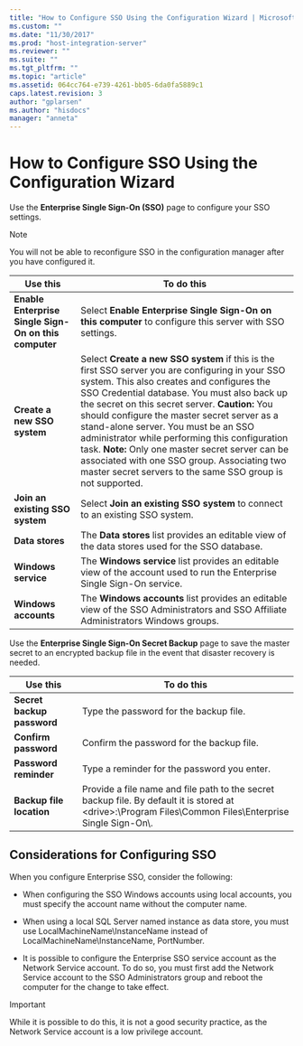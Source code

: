 ```yaml
---
title: "How to Configure SSO Using the Configuration Wizard | Microsoft Docs"
ms.custom: ""
ms.date: "11/30/2017"
ms.prod: "host-integration-server"
ms.reviewer: ""
ms.suite: ""
ms.tgt_pltfrm: ""
ms.topic: "article"
ms.assetid: 064cc764-e739-4261-bb05-6da0fa5889c1
caps.latest.revision: 3
author: "gplarsen"
ms.author: "hisdocs"
manager: "anneta"
---
```

# How to Configure SSO Using the Configuration Wizard
Use the **Enterprise Single Sign-On (SSO)** page to configure your SSO settings.  
  
> [!NOTE]
>  You will not be able to reconfigure SSO in the configuration manager after you have configured it.  
  
|Use this|To do this|  
|--------------|----------------|  
|**Enable Enterprise Single Sign-On on this computer**|Select **Enable Enterprise Single Sign-On on this computer** to configure this server with SSO settings.|  
|**Create a new SSO system**|Select **Create a new SSO system** if this is the first SSO server you are configuring in your SSO system. This also creates and configures the SSO Credential database. You must also back up the secret on this secret server. **Caution:**  You should configure the master secret server as a stand-alone server. You must be an SSO administrator while performing this configuration task. **Note:**  Only one master secret server can be associated with one SSO group. Associating two master secret servers to the same SSO group is not supported.|  
|**Join an existing SSO system**|Select **Join an existing SSO system** to connect to an existing SSO system.|  
|**Data stores**|The **Data stores** list provides an editable view of the data stores used for the SSO database.|  
|**Windows service**|The **Windows service** list provides an editable view of the account used to run the Enterprise Single Sign-On service.|  
|**Windows accounts**|The **Windows accounts** list provides an editable view of the SSO Administrators and SSO Affiliate Administrators Windows groups.|  
  
 Use the **Enterprise Single Sign-On Secret Backup** page to save the master secret to an encrypted backup file in the event that disaster recovery is needed.  
  
|Use this|To do this|  
|--------------|----------------|  
|**Secret backup password**|Type the password for the backup file.|  
|**Confirm password**|Confirm the password for the backup file.|  
|**Password reminder**|Type a reminder for the password you enter.|  
|**Backup file location**|Provide a file name and file path to the secret backup file. By default it is stored at \<drive>:\Program Files\Common Files\Enterprise Single Sign-On\\.|  
  
## Considerations for Configuring SSO  
 When you configure Enterprise SSO, consider the following:  
  
-   When configuring the SSO Windows accounts using local accounts, you must specify the account name without the computer name.  
  
-   When using a local SQL Server named instance as data store, you must use LocalMachineName\InstanceName instead of LocalMachineName\InstanceName, PortNumber.  
  
-   It is possible to configure the Enterprise SSO service account as the Network Service account. To do so, you must first add the Network Service account to the SSO Administrators group and reboot the computer for the change to take effect.  
  
> [!IMPORTANT]
>  While it is possible to do this, it is not a good security practice, as the Network Service account is a low privilege account.